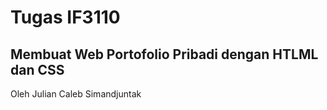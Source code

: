 # Tugas IF3110
## Membuat Web Portofolio Pribadi dengan HTLML dan CSS

Oleh Julian Caleb Simandjuntak